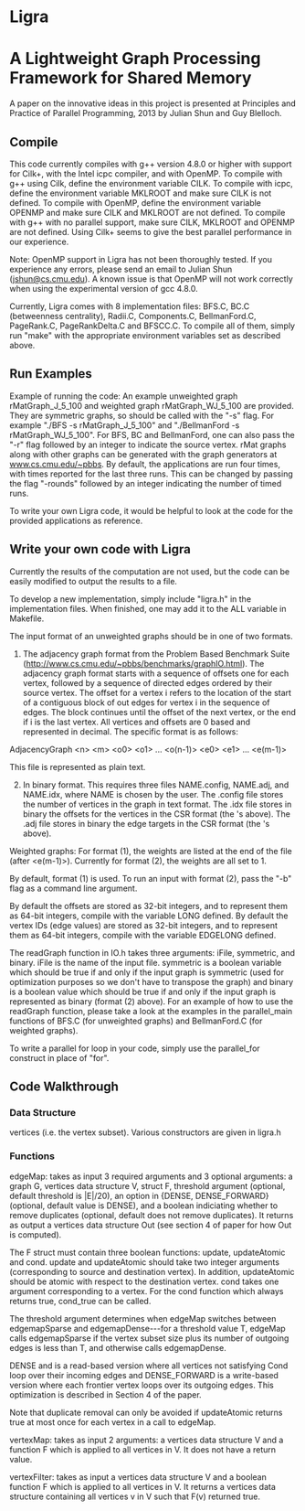 Ligra
===========================
A Lightweight Graph Processing Framework for Shared Memory
======================
A paper on the innovative ideas in this project is presented at Principles and
Practice of Parallel Programming, 2013 by Julian Shun and Guy Blelloch.

Compile
--------
This code currently compiles with g++ version 4.8.0 or higher with
support for Cilk+, with the Intel icpc compiler, and with OpenMP. To
compile with g++ using Cilk, define the environment variable CILK. To
compile with icpc, define the environment variable MKLROOT and make
sure CILK is not defined. To compile with OpenMP, define the
environment variable OPENMP and make sure CILK and MKLROOT are not
defined. To compile with g++ with no parallel support, make sure CILK,
MKLROOT and OPENMP are not defined. Using Cilk+ seems to give the best
parallel performance in our experience.

Note: OpenMP support in Ligra has not been thoroughly tested. If you
experience any errors, please send an email to Julian Shun
(jshun@cs.cmu.edu). A known issue is that OpenMP will not work
correctly when using the experimental version of gcc 4.8.0.

Currently, Ligra comes with 8 implementation files:
BFS.C, BC.C (betweenness centrality), Radii.C, Components.C,
BellmanFord.C, PageRank.C, PageRankDelta.C and BFSCC.C. To compile all
of them, simply run "make" with the appropriate environment variables
set as described above. 

Run Examples
-------
Example of running the code: An example unweighted graph
rMatGraph_J_5_100 and weighted graph rMatGraph_WJ_5_100 are
provided. They are symmetric graphs, so should be called with the "-s"
flag. For example "./BFS -s rMatGraph_J_5_100" and "./BellmanFord -s
rMatGraph_WJ_5_100". For BFS, BC and BellmanFord, one can also pass
the "-r" flag followed by an integer to indicate the source vertex.
rMat graphs along with other graphs can be generated with the graph
generators at www.cs.cmu.edu/~pbbs. By default, the applications are
run four times, with times reported for the last three runs. This can
be changed by passing the flag "-rounds" followed by an integer
indicating the number of timed runs.

To write your own Ligra code, it would be helpful to look at the code
for the provided applications as reference.


Write your own code with Ligra
-------
Currently the results of the computation are
not used, but the code can be easily modified to output the results to
a file.

To develop a new implementation, simply include "ligra.h" in the
implementation files. When finished, one may add it to the ALL
variable in Makefile.

The input format of an unweighted graphs should be in one of two formats.

1) The adjacency graph format from the Problem Based Benchmark Suite
 (http://www.cs.cmu.edu/~pbbs/benchmarks/graphIO.html). The adjacency
 graph format starts with a sequence of offsets one for each vertex,
 followed by a sequence of directed edges ordered by their source
 vertex. The offset for a vertex i refers to the location of the start
 of a contiguous block of out edges for vertex i in the sequence of
 edges. The block continues until the offset of the next vertex, or
 the end if i is the last vertex. All vertices and offsets are 0 based
 and represented in decimal. The specific format is as follows:

AdjacencyGraph
&lt;n>
&lt;m>
&lt;o0>
&lt;o1>
...
&lt;o(n-1)>
&lt;e0>
&lt;e1>
...
&lt;e(m-1)>

This file is represented as plain text.

2) In binary format. This requires three files NAME.config, NAME.adj,
and NAME.idx, where NAME is chosen by the user. The .config file
stores the number of vertices in the graph in text format. The .idx
file stores in binary the offsets for the vertices in the CSR format
(the <o>'s above). The .adj file stores in binary the edge targets in
the CSR format (the <e>'s above).

Weighted graphs: For format (1), the weights are listed at the end of
the file (after <e(m-1)>). Currently for format (2), the weights are
all set to 1.

By default, format (1) is used. To run an input with format (2), pass
the "-b" flag as a command line argument.

By default the offsets are stored as 32-bit integers, and to represent
them as 64-bit integers, compile with the variable LONG defined. By
default the vertex IDs (edge values) are stored as 32-bit integers,
and to represent them as 64-bit integers, compile with the variable
EDGELONG defined.

The readGraph function in IO.h takes three arguments: iFile,
symmetric, and binary. iFile is the name of the input file. symmetric
is a boolean variable which should be true if and only if the input
graph is symmetric (used for optimization purposes so we don't have to
transpose the graph) and binary is a boolean value which should be
true if and only if the input graph is represented as binary (format
(2) above). For an example of how to use the readGraph function,
please take a look at the examples in the parallel_main functions of
BFS.C (for unweighted graphs) and BellmanFord.C (for weighted graphs).

To write a parallel for loop in your code, simply use the parallel_for
construct in place of "for".

Code Walkthrough
---------

### Data Structure

vertices (i.e. the vertex subset). Various constructors are given in
ligra.h

### Functions

edgeMap: takes as input 3 required arguments and 3 optional arguments:
a graph G, vertices data structure V, struct F, threshold argument
(optional, default threshold is |E|/20), an option in {DENSE,
DENSE_FORWARD} (optional, default value is DENSE), and a boolean
indiciating whether to remove duplicates (optional, default does not
remove duplicates). It returns as output a vertices data structure Out
(see section 4 of paper for how Out is computed).

The F struct must contain three boolean functions: update,
updateAtomic and cond.  update and updateAtomic should take two
integer arguments (corresponding to source and destination vertex). In
addition, updateAtomic should be atomic with respect to the
destination vertex. cond takes one argument corresponding to a vertex. 
For the cond function which always returns true, cond_true can be called.

The threshold argument determines when edgeMap switches between
edgemapSparse and edgemapDense---for a threshold value T, edgeMap
calls edgemapSparse if the vertex subset size plus its number of
outgoing edges is less than T, and otherwise calls edgemapDense.

DENSE and is a read-based version where all vertices not satisfying
Cond loop over their incoming edges and DENSE_FORWARD is a write-based
version where each frontier vertex loops over its outgoing edges. This
optimization is described in Section 4 of the paper.

Note that duplicate removal can only be avoided if updateAtomic
returns true at most once for each vertex in a call to edgeMap.

vertexMap: takes as input 2 arguments: a vertices data structure V and
a function F which is applied to all vertices in V. It does not have a
return value.

vertexFilter: takes as input a vertices data structure V and a boolean
function F which is applied to all vertices in V. It returns a
vertices data structure containing all vertices v in V such that F(v)
returned true.






